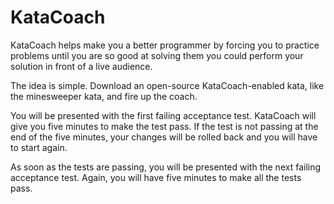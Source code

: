 # KataCoach

KataCoach helps make you a better programmer by forcing you to practice problems until you are so good at solving them you could perform your solution in front of a live audience.

The idea is simple. Download an open-source KataCoach-enabled kata, like the minesweeper kata, and fire up the coach.

You will be presented with the first failing acceptance test. KataCoach will give you five minutes to make the test pass. If the test is not passing at the end of the five minutes, your changes will be rolled back and you will have to start again.

As soon as the tests are passing, you will be presented with the next failing acceptance test. Again, you will have five minutes to make all the tests pass.

